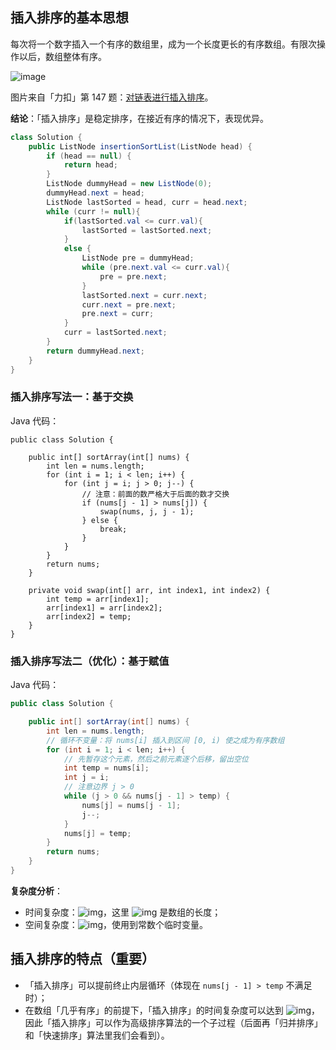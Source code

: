 ## 插入排序的基本思想

每次将一个数字插入一个有序的数组里，成为一个长度更长的有序数组。有限次操作以后，数组整体有序。

![image](https://cdn.nlark.com/yuque/0/2020/png/1354172/1588954473767-9fb2dc54-4fee-43b4-b409-d5e230a403d3.png)

图片来自「力扣」第 147 题：[对链表进行插入排序](https://leetcode-cn.com/problems/insertion-sort-list/)。

**结论**：「插入排序」是稳定排序，在接近有序的情况下，表现优异。

```java
class Solution {
    public ListNode insertionSortList(ListNode head) {
        if (head == null) {
            return head;
        }
        ListNode dummyHead = new ListNode(0);
        dummyHead.next = head;
        ListNode lastSorted = head, curr = head.next;
        while (curr != null){
            if(lastSorted.val <= curr.val){
                lastSorted = lastSorted.next;
            }
            else {
                ListNode pre = dummyHead;
                while (pre.next.val <= curr.val){
                    pre = pre.next;
                }
                lastSorted.next = curr.next;
                curr.next = pre.next;
                pre.next = curr;
            }
            curr = lastSorted.next;
        }
        return dummyHead.next;
    }
}
```

### 插入排序写法一：基于交换

Java 代码：

```
public class Solution {

    public int[] sortArray(int[] nums) {
        int len = nums.length;
        for (int i = 1; i < len; i++) {
            for (int j = i; j > 0; j--) {
                // 注意：前面的数严格大于后面的数才交换
                if (nums[j - 1] > nums[j]) {
                    swap(nums, j, j - 1);
                } else {
                    break;
                }
            }
        }
        return nums;
    }

    private void swap(int[] arr, int index1, int index2) {
        int temp = arr[index1];
        arr[index1] = arr[index2];
        arr[index2] = temp;
    }
}
```

### 插入排序写法二（优化）：基于赋值

Java 代码：

```java
public class Solution {

    public int[] sortArray(int[] nums) {
        int len = nums.length;
        // 循环不变量：将 nums[i] 插入到区间 [0, i) 使之成为有序数组
        for (int i = 1; i < len; i++) {
            // 先暂存这个元素，然后之前元素逐个后移，留出空位
            int temp = nums[i];
            int j = i;
            // 注意边界 j > 0
            while (j > 0 && nums[j - 1] > temp) {
                nums[j] = nums[j - 1];
                j--;
            }
            nums[j] = temp;
        }
        return nums;
    }
}
```

**复杂度分析**：

- 时间复杂度：![img](https://cdn.nlark.com/yuque/__latex/8e9c5fee65a4f32abccd0e83ff203e39.svg)，这里 ![img](https://cdn.nlark.com/yuque/__latex/8d9c307cb7f3c4a32822a51922d1ceaa.svg) 是数组的长度；
- 空间复杂度：![img](https://cdn.nlark.com/yuque/__latex/5e079a28737d5dd019a3b8f6133ee55e.svg)，使用到常数个临时变量。

## 插入排序的特点（重要）

- 「插入排序」可以提前终止内层循环（体现在 `nums[j - 1] > temp` 不满足时）；
- 在数组「几乎有序」的前提下，「插入排序」的时间复杂度可以达到 ![img](https://cdn.nlark.com/yuque/__latex/33697ce7dfa48ba80980d298c8089378.svg)，因此「插入排序」可以作为高级排序算法的一个子过程（后面再「归并排序」和「快速排序」算法里我们会看到）。

## 